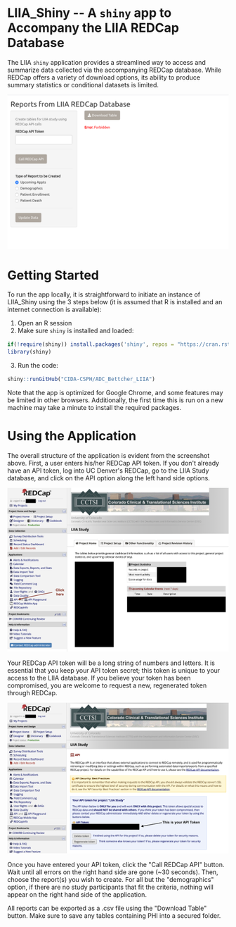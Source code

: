 # LIIA_Shiny -- A `shiny` app to Accompany the LIIA REDCap Database

The LIIA `shiny` application provides a streamlined way to access and summarize data collected via the accompanying REDCap database. While REDCap offers a variety of download options, its ability to produce summary statistics or conditional datasets is limited.

![AppScreenshot](figures/app_screenshot.png)

# Getting Started

To run the app locally, it is straightforward to initiate an instance of LIIA_Shiny using the 3 steps below (it is assumed that R is installed and an internet connection is available):

1) Open an R session
2) Make sure `shiny` is installed and loaded:

```r
if(!require(shiny)) install.packages('shiny', repos = "https://cran.rstudio.com")
library(shiny)
```

3) Run the code: 

```r
shiny::runGitHub("CIDA-CSPH/ADC_Bettcher_LIIA")
```

Note that the app is optimized for Google Chrome, and some features may be limited in other browsers. Additionally, the first time this is run on a new machine may take a minute to install the required packages.

# Using the Application

The overall structure of the application is evident from the screenshot above. First, a user enters his/her REDCap API token. If you don't already have an API token, log into UC Denver's REDCap, go to the LIIA Study database, and click on the API option along the left hand side options.

![REDCapAPI](figures/REDCap_API.png)

Your REDCap API token will be a long string of numbers and letters. It is essential that you keep your API token secret; this token is unique to your access to the LIIA database. If you believe your token has been compromised, you are welcome to request a new, regenerated token through REDCap.

![REDCapToken](figures/REDCap_Token.png)

Once you have entered your API token, click the "Call REDCap API" button. Wait until all errors on the right hand side are gone (~30 seconds). Then, choose the report(s) you wish to create. For all but the "demographics" option, if there are no study participants that fit the criteria, nothing will appear on the right hand side of the application.

All reports can be exported as a .csv file using the "Download Table" button. Make sure to save any tables containing PHI into a secured folder.
